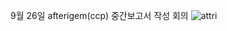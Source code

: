 9월 26일 afterigem(ccp) 중간보고서 작성 회의
![attri](https://user-images.githubusercontent.com/87192944/135473980-9300007d-bf42-4887-84d0-bd11ca46c9e6.jpg)

